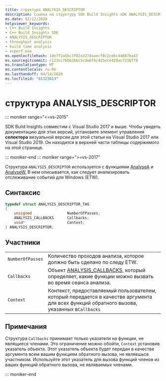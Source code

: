 ```yaml
---
title: структура ANALYSIS_DESCRIPTOR
description: Ссылка на структуру SDK Build Insights sDK ANALYSIS_DESCRIPTOR.
ms.date: 02/12/2020
helpviewer_keywords:
- C++ Build Insights
- C++ Build Insights SDK
- ANALYSIS_DESCRIPTOR
- throughput analysis
- build time analysis
- vcperf.exe
ms.openlocfilehash: 1de7f2a5bc3f02a327daaecf8c2cebc44687ba43
ms.sourcegitcommit: c123cc76bb2b6c5cde6f4c425ece420ac733bf70
ms.translationtype: MT
ms.contentlocale: ru-RU
ms.lasthandoff: 04/14/2020
ms.locfileid: "81323613"
---
```

# <a name="analysis_descriptor-structure"></a>структура ANALYSIS_DESCRIPTOR

::: moniker range="<=vs-2015"

SDK Build Insights совместим с Visual Studio 2017 и выше. Чтобы увидеть документацию для этих версий, установите элемент управления **селектора** визуальной версии для этой статьи на Visual Studio 2017 или Visual Studio 2019. Он находится в верхней части таблицы содержимого на этой странице.

::: moniker-end
::: moniker range=">=vs-2017"

Структура `ANALYSIS_DESCRIPTOR` используется с функциями [AnalyseA](../functions/analyze-a.md) и [AnalyseW.](../functions/analyze-w.md) В нем описывается, как следует анализировать отслеживание событий для Windows (ETW).

## <a name="syntax"></a>Синтаксис

```cpp
typedef struct ANALYSIS_DESCRIPTOR_TAG
{
    unsigned                NumberOfPasses;
    ANALYSIS_CALLBACKS      Callbacks;
    void*                   Context;
} ANALYSIS_DESCRIPTOR;
```

## <a name="members"></a>Участники

|  |  |
|--|--|
| `NumberOfPasses` | Количество проходов анализа, которое должно быть сделано по следу ETW. |
| `Callbacks` | Объект [ANALYSIS_CALLBACKS,](analysis-callbacks-struct.md) который определяет, какие функции можно вызвать во время сеанса анализа. |
| `Context` | Контекст, предоставляемый пользователем, который передается в качестве аргумента для всех функций обратного вызова, указанных в`Callbacks` |

## <a name="remarks"></a>Примечания

Структура `Callbacks` принимает только указатели на функции, не являщиеся членами. Это ограничение можно обойти, `Context` установив указатель объекта. Этот указатель объекта будет передан в качестве аргумента всем вашим функциям обратного вызова, не являешься участником. Используйте этот указатель для вызова функций членов из ваших функций обратного вызова, не являваемых членами.

::: moniker-end
